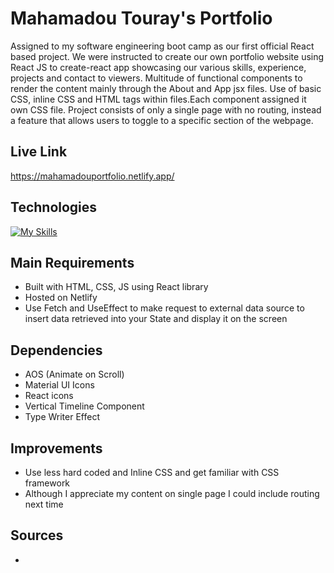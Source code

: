 # Mahamadou Touray's Portfolio

Assigned to my software engineering boot camp as our first official React based project. We were instructed to create our own portfolio website using React JS to create-react app showcasing our various skills, experience, projects and contact to viewers. Multitude of functional components to render the content mainly through the About and App jsx files. Use of basic CSS, inline CSS and HTML tags within files.Each component assigned it own CSS file. Project consists of only a single page with no routing, instead a feature that allows users to toggle to a specific section of the webpage.

## Live Link
https://mahamadouportfolio.netlify.app/

## Technologies
[![My Skills](https://skills.thijs.gg/icons?i=js,html,css,wasm)](https://skills.thijs.gg)

## Main Requirements
- Built with HTML, CSS, JS using React library
- Hosted on Netlify
- Use Fetch and UseEffect to make request to external data source to insert data retrieved into your State and display it on the screen

## Dependencies 
- AOS (Animate on Scroll)
- Material UI Icons
- React icons
- Vertical Timeline Component
- Type Writer Effect

## Improvements
- Use less hard coded and Inline CSS and get familiar with CSS framework
- Although I appreciate my content on single page I could include routing next time

## Sources
-